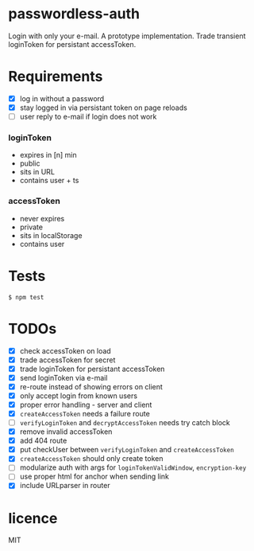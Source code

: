 # passwordless-auth
Login with only your e-mail. A prototype implementation. Trade transient loginToken for persistant accessToken.

# Requirements
- [x] log in without a password
- [x] stay logged in via persistant token on page reloads
- [ ] user reply to e-mail if login does not work

### loginToken
- expires in [n] min
- public
- sits in URL
- contains user + ts

### accessToken
- never expires
- private
- sits in localStorage
- contains user

# Tests
```
$ npm test
```

# TODOs
- [x] check accessToken on load
- [x] trade accessToken for secret
- [x] trade loginToken for persistant accessToken
- [x] send loginToken via e-mail
- [x] re-route instead of showing errors on client
- [x] only accept login from known users
- [x] proper error handling - server and client
- [x] `createAccessToken` needs a failure route
- [ ] `verifyLoginToken` and `decryptAccessToken` needs try catch block
- [x] remove invalid accessToken
- [x] add 404 route
- [x] put checkUser between `verifyLoginToken` and `createAccessToken`
- [x] `createAccessToken` should only create token
- [ ] modularize auth with args for `loginTokenValidWindow`, `encryption-key`
- [ ] use proper html for anchor when sending link
- [x] include URLparser in router

# licence
MIT

